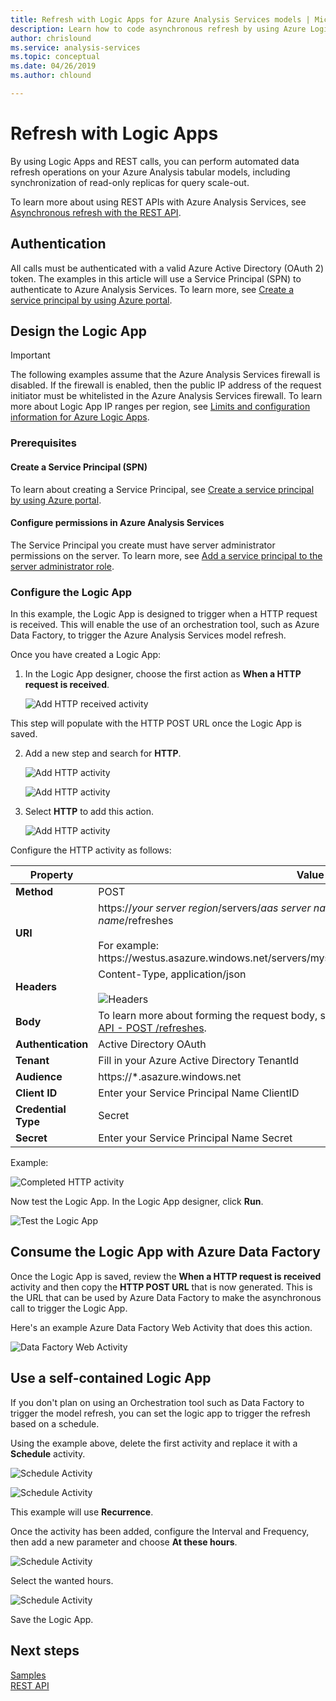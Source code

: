 ```yaml
---
title: Refresh with Logic Apps for Azure Analysis Services models | Microsoft Docs
description: Learn how to code asynchronous refresh by using Azure Logic Apps.
author: chrislound
ms.service: analysis-services
ms.topic: conceptual
ms.date: 04/26/2019
ms.author: chlound

---
```

# Refresh with Logic Apps

By using Logic Apps and REST calls, you can perform automated data refresh operations on your Azure Analysis tabular models, including synchronization of read-only replicas for query scale-out.

To learn more about using REST APIs with Azure Analysis Services, see [Asynchronous refresh with the REST API](analysis-services-async-refresh.md).

## Authentication

All calls must be authenticated with a valid Azure Active Directory (OAuth 2) token.  The examples in this article will use a Service Principal (SPN) to authenticate to Azure Analysis Services. To learn more, see [Create a service principal by using Azure portal](../active-directory/develop/howto-create-service-principal-portal.md).

## Design the Logic App

> [!IMPORTANT]
> The following examples assume that the Azure Analysis Services firewall is disabled.  If the firewall is enabled, then the public IP address of the request initiator must be whitelisted in the Azure Analysis Services firewall. To learn more about Logic App IP ranges per region, see [Limits and configuration information for Azure Logic Apps](../logic-apps/logic-apps-limits-and-config.md#firewall-configuration-ip-addresses).

### Prerequisites

#### Create a Service Principal (SPN)

To learn about creating a Service Principal, see [Create a service principal by using Azure portal](../active-directory/develop/howto-create-service-principal-portal.md).

#### Configure permissions in Azure Analysis Services
 
The Service Principal you create must have server administrator permissions on the server. To learn more, see [Add a service principal to the server administrator role](analysis-services-addservprinc-admins.md).

### Configure the Logic App

In this example, the Logic App is designed to trigger when a HTTP request is received. This will enable the use of an orchestration tool, such as Azure Data Factory, to trigger the Azure Analysis Services model refresh.

Once you have created a Logic App:

1. In the Logic App designer, choose the first action as **When a HTTP request is received**.

   ![Add HTTP received activity](./media/analysis-services-async-refresh-logic-app/1.png)

This step will populate with the HTTP POST URL once the Logic App is saved.

2. Add a new step and search for **HTTP**.  

   ![Add HTTP activity](./media/analysis-services-async-refresh-logic-app/9.png)

   ![Add HTTP activity](./media/analysis-services-async-refresh-logic-app/10.png)

3. Select **HTTP** to add this action.

   ![Add HTTP activity](./media/analysis-services-async-refresh-logic-app/2.png)

Configure the HTTP activity as follows:

|Property  |Value  |
|---------|---------|
|**Method**     |POST         |
|**URI**     | https://*your server region*/servers/*aas server name*/models/*your database name*/refreshes <br /> <br /> For example:  https:\//westus.asazure.windows.net/servers/myserver/models/AdventureWorks/refreshes|
|**Headers**     |   Content-Type, application/json <br /> <br />  ![Headers](./media/analysis-services-async-refresh-logic-app/6.png)    |
|**Body**     |   To learn more about forming the request body, see [Asynchronous refresh with the REST API - POST /refreshes](analysis-services-async-refresh.md#post-refreshes). |
|**Authentication**     |Active Directory OAuth         |
|**Tenant**     |Fill in your Azure Active Directory TenantId         |
|**Audience**     |https://*.asazure.windows.net         |
|**Client ID**     |Enter your Service Principal Name ClientID         |
|**Credential Type**     |Secret         |
|**Secret**     |Enter your Service Principal Name Secret         |

Example:

![Completed HTTP activity](./media/analysis-services-async-refresh-logic-app/7.png)

Now test the Logic App.  In the Logic App designer, click **Run**.

![Test the Logic App](./media/analysis-services-async-refresh-logic-app/8.png)

## Consume the Logic App with Azure Data Factory

Once the Logic App is saved, review the **When a HTTP request is received** activity and then copy the **HTTP POST URL** that is now generated.  This is the URL that can be used by Azure Data Factory to make the asynchronous call to trigger the Logic App.

Here's an example Azure Data Factory Web Activity that does this action.

![Data Factory Web Activity](./media/analysis-services-async-refresh-logic-app/11.png)

## Use a self-contained Logic App

If you don't plan on using an Orchestration tool such as Data Factory to trigger the model refresh, you can set the logic app to trigger the refresh based on a schedule.

Using the example above, delete the first activity and replace it with a **Schedule** activity.

![Schedule Activity](./media/analysis-services-async-refresh-logic-app/12.png)

![Schedule Activity](./media/analysis-services-async-refresh-logic-app/13.png)

This example will use **Recurrence**.

Once the activity has been added, configure the Interval and Frequency, then add a new parameter and choose **At these hours**.

![Schedule Activity](./media/analysis-services-async-refresh-logic-app/16.png)

Select the wanted hours.

![Schedule Activity](./media/analysis-services-async-refresh-logic-app/15.png)

Save the Logic App.

## Next steps

[Samples](analysis-services-samples.md)  
[REST API](https://docs.microsoft.com/rest/api/analysisservices/servers)
